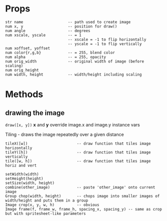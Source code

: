 # Props
```
str name 					-- path used to create image
num x, y 					-- position for draw()
num angle 					-- degrees
num xscale, yscale 			-- = 1
							-- xscale = -1 to flip horizontally
							-- yscale = -1 to flip vertically
num xoffset, yoffset 		
num color{r,g,b}			-- = 255, blend color
num alpha 					-- = 255, opacity
num orig_width 				-- original width of image (before scaling)
num orig_height
num width, height 			-- width/height including scaling
```

# Methods
## drawing the image
`draw([x, y])` __x__ and __y__ override image.x and image.y instance vars

Tiling - draws the image repeatedly over a given distance
```
tileX([w])						-- draw function that tiles image horizontally
tileY([h])						-- draw function that tiles image vertically
tile([w, h])					-- draw function that tiles image horiz and vert
```

```
setWidth(width)
setHeight(height)
setSize(width, height)
combine(other_image)			-- paste 'other_image' onto current image
Group chop(width, height)		-- chops image into smaller images of width/height and puts them in a group
Image crop(x, y, w, h)			-- obvious
Image frame(f, frame_w, frame_h, spacing_x, spacing_y) -- same as crop but with spritesheet-like parameters
```
